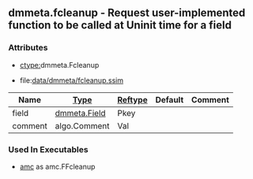 ## dmmeta.fcleanup - Request user-implemented function to be called at Uninit time for a field


### Attributes
<a href="#attributes"></a>
* [ctype:](/txt/ssimdb/dmmeta/ctype.md)dmmeta.Fcleanup

* file:[data/dmmeta/fcleanup.ssim](/data/dmmeta/fcleanup.ssim)

|Name|[Type](/txt/ssimdb/dmmeta/ctype.md)|[Reftype](/txt/ssimdb/dmmeta/reftype.md)|Default|Comment|
|---|---|---|---|---|
|field|[dmmeta.Field](/txt/ssimdb/dmmeta/field.md)|Pkey|
|comment|algo.Comment|Val|

### Used In Executables
<a href="#used-in-executables"></a>
* [amc](/txt/exe/amc/README.md) as amc.FFcleanup

